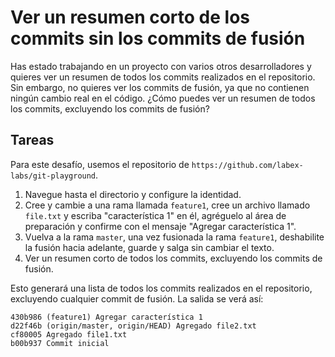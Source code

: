 # Ver un resumen corto de los commits sin los commits de fusión

Has estado trabajando en un proyecto con varios otros desarrolladores y quieres ver un resumen de todos los commits realizados en el repositorio. Sin embargo, no quieres ver los commits de fusión, ya que no contienen ningún cambio real en el código. ¿Cómo puedes ver un resumen de todos los commits, excluyendo los commits de fusión?

## Tareas

Para este desafío, usemos el repositorio de `https://github.com/labex-labs/git-playground`.

1. Navegue hasta el directorio y configure la identidad.
2. Cree y cambie a una rama llamada `feature1`, cree un archivo llamado `file.txt` y escriba "característica 1" en él, agréguelo al área de preparación y confirme con el mensaje "Agregar característica 1".
3. Vuelva a la rama `master`, una vez fusionada la rama `feature1`, deshabilite la fusión hacia adelante, guarde y salga sin cambiar el texto.
4. Ver un resumen corto de todos los commits, excluyendo los commits de fusión.

Esto generará una lista de todos los commits realizados en el repositorio, excluyendo cualquier commit de fusión. La salida se verá así:

```shell
430b986 (feature1) Agregar característica 1
d22f46b (origin/master, origin/HEAD) Agregado file2.txt
cf80005 Agregado file1.txt
b00b937 Commit inicial
```
